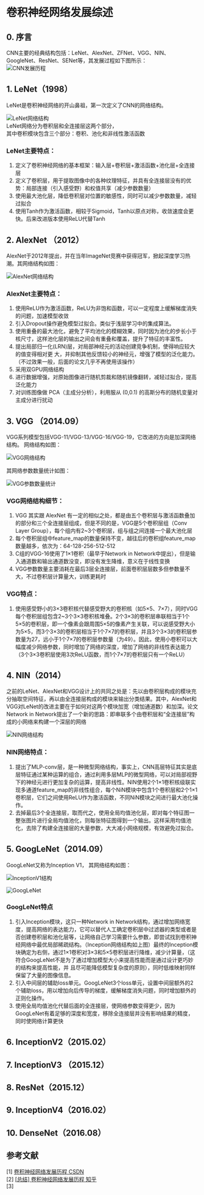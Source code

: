 # 卷积神经网络发展综述

## 0. 序言

CNN主要的经典结构包括：LeNet、AlexNet、ZFNet、VGG、NIN、GoogleNet、ResNet、SENet等，其发展过程如下图所示：  
![CNN发展历程](../pic/cnn/cnn历史.svg ':size=112%')  

## 1. LeNet（1998）

LeNet是卷积神经网络的开山鼻祖，第一次定义了CNN的网络结构。  

![LeNet网络结构](https://tangshusen.me/Dive-into-DL-PyTorch/img/chapter05/5.5_lenet.png)  
LeNet网络分为卷积层和全连接层这两个部分，  
其中卷积模块包含三个部分：卷积、池化和非线性激活函数  

### LeNet主要特点：  
1. 定义了卷积神经网络的基本框架：输入层+卷积层+激活函数+池化层+全连接层  
2. 定义了卷积层，用于提取图像中的各种纹理特征，并具有全连接层没有的优势：局部连接（引入感受野）和权值共享（减少参数数量）  
3. 使用最大池化层，降低卷积层对位置的敏感性，同时可以减少参数数量，减轻过拟合  
4. 使用Tanh作为激活函数，相较于Sigmoid，Tanh以原点对称，收敛速度会更快。后来改进版本使用ReLU代替Tanh  

## 2. AlexNet （2012）

AlexNet于2012年提出，并在当年ImageNet竞赛中获得冠军，掀起深度学习热潮。其网络结构如图：  

![AlexNet网络结构](https://tangshusen.me/Dive-into-DL-PyTorch/img/chapter05/5.6_alexnet.png)  

### AlexNet主要特点：
1. 使用ReLU作为激活函数，ReLU为非饱和函数，可以一定程度上缓解梯度消失的问题，加速模型收敛  
2. 引入Dropout操作避免模型过拟合。类似于浅层学习中的集成算法。  
3. 使用重叠的最大池化，避免了平均池化的模糊效果，同时因为池化的步长小于核尺寸，这样池化层的输出之间会有重叠和覆盖，提升了特征的丰富性。  
4. 提出局部归一化(LRN)层，对局部神经元的活动创建竞争机制，使得响应较大的值变得相对更  大，并抑制其他反馈较小的神经元，增强了模型的泛化能力。（不过效果一般，后面的论文几乎不再使用该操作）  
5. 采用双GPU网络结构  
6. 进行数据增强，对原始图像进行随机剪裁和随机镜像翻转，减轻过拟合，提高泛化能力  
7. 对训练图像做 PCA（主成分分析），利用服从 (0,0.1) 的高斯分布的随机变量对主成分进行扰动  

## 3. VGG （2014.09）

VGG系列模型包括VGG-11/VGG-13/VGG-16/VGG-19，它改进的方向是加深网络结构。
网络结构如图：  

![VGG网络结构](../pic/cnn/vgg.png ':size=80%')  

其网络参数数量统计如图：  

![VGG参数数量统计](../pic/cnn/vgg_para.png ':size=75%')  

### VGG网络结构细节：  
1. VGG 其实跟 AlexNet 有一定的相似之处，都是由五个卷积层与激活函数叠加的部分和三个全连接层组成，但是不同的是，VGG是5个卷积层组（Conv Layer Group），每个组内有2~3个卷积层，组与组之间连接一个最大池化层  
2. 每个卷积层组中feature_map的数量保持不变，越往后的卷积组feature_map数量越多，依次为：64-128-256-512-512
3. C组的VGG-16使用了1×1卷积（最早于Network in Network中提出），但是输入通道数和输出通道数没变，即没有发生降维，意义在于线性变换  
4. VGG参数数量主要消耗在最后3层全连接层，前面卷积层层数多但参数量不大，不过卷积层计算量大，训练更耗时

### VGG特点：  
1. 使用感受野小的3×3卷积核代替感受野大的卷积核（如5×5、7×7），同时VGG每个卷积层组包含2~3个3×3卷积核堆叠。2个3×3的卷积层串联相当于1个5×5的卷积层，即一个像素会跟周围5×5的像素产生关联，可以说感受野大小为5×5，而3个3×3的卷积层相当于1个7×7的卷积层，并且3个3×3的卷积层参数量为27，远小于1个7×7的卷积层参数量（为49）。因此，使用小卷积可以大幅度减少网络参数，同时增加了网络的深度，增加了网络的非线性表达能力（3个3×3卷积层使用3次ReLU函数，而1个7×7的卷积层只有一个ReLU）


## 4. NIN（2014）

之前的LeNet、AlexNet和VGG设计上的共同之处是：先以由卷积层构成的模块充分抽取空间特征，再以由全连接层构成的模块来输出分类结果。其中，AlexNet和VGG对LeNet的改进主要在于如何对这两个模块加宽（增加通道数）和加深。论文Network in Network提出了一个新的思路：即串联多个由卷积层和“全连接层”构成的小网络来构建一个深层的网络  

![NIN网络结构](../pic/cnn/nin.png ':size=100%')

### NIN网络特点：  
1. 提出了MLP-conv层，是一种微型网络结构，事实上，CNN高层特征其实是底层特征通过某种运算的组合，通过利用多层MLP的微型网络，可以对局部视野下的神经元进行更加复杂的运算，提高非线性。NIN使用2个1×1卷积核级联实现多通道feature_map的非线性组合，每个NiN模块中包含1个卷积层和2个1×1卷积层，它们之间使用ReLU作为激活函数，不同NiN模块之间进行最大池化操作。
2. 去掉最后3个全连接层，取而代之，使用全局均值池化层，即对每个特征图一整张图片进行全局均值池化，则每张特征图得到一个输出。这样采用均值池化，去除了构建全连接层的大量参数，大大减小网络规模，有效避免过拟合。


## 5. GoogLeNet（2014.09）

GoogLeNet又称为Inception V1，  其网络结构如图：  

![InceptionV1结构](../pic/cnn/Inception-v1.png ':size=150%')

![GoogLeNet](../pic/cnn/GoogLeNet.png  ':size=90%')

### GoogLeNet特点

1. 引入Inception模块，这只一种Network in Network结构，通过增加网络宽度，提高网络的表达能力，它可以替代人工确定卷积层中过滤器的类型或者是否创建卷积层和池化层等，让网络自己学习需要什么参数，即尝试找到卷积神经网络中最优局部稀疏结构。（Inception网络结构如上图）最终的Inception模块确定为右侧，通过1×1卷积对3×3和5×5卷积层进行降维，减少计算量，（这符合GoogLeNet不是为了通过增加模型大小来提高性能而是通过设计更巧妙的结构来提高性能，并   且尽可能降低模型复杂度的原则），同时低维映射同样保留了大量的图像信息。
2. 引入中间层的辅助loss单元。GoogLeNet3个loss单元，设置中间层额外的2个辅助loss，用以增加向后传导的梯度，缓解梯度消失问题，同时增加额外的正则化操作。
3. 使用全局均值池化代替后面的全连接层，使网络参数变得更少，因为GoogLeNet有着足够的深度和宽度，移除全连接层并没有影响结果的精度，同时使网络计算更快


## 6. InceptionV2（2015.02）


## 7. InceptionV3 （2015.12）


## 8. ResNet（2015.12）

## 9. InceptionV4（2016.02）

## 10. DenseNet（2016.08）

## 参考文献
[1] [卷积神经网络发展历程 CSDN](https://blog.csdn.net/u012679707/article/details/80870625)  
[2] [[总结] 卷积神经网络发展历程 知乎](https://zhuanlan.zhihu.com/p/76275427)  
[3] []()  




